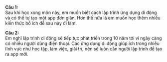 **Câu 1:**  
Sau khi học xong môn này, em muốn biết cách lập trình ứng dụng di động và có thể tự tạo một app đơn giản. 
Hơn thế nữa là em muốn học thêm nhiều kiến thức bổ ích để sau này đi làm.

**Câu 2:**  
Em nghĩ lập trình di động sẽ tiếp tục phát triển trong 10 năm tới vì ngày càng có nhiều người dùng điện thoại. 
Các ứng dụng di động giúp ích trong nhiều lĩnh vực như học tập, làm việc, giải trí, nên sẽ luôn cần người lập trình để tạo ra app mới.